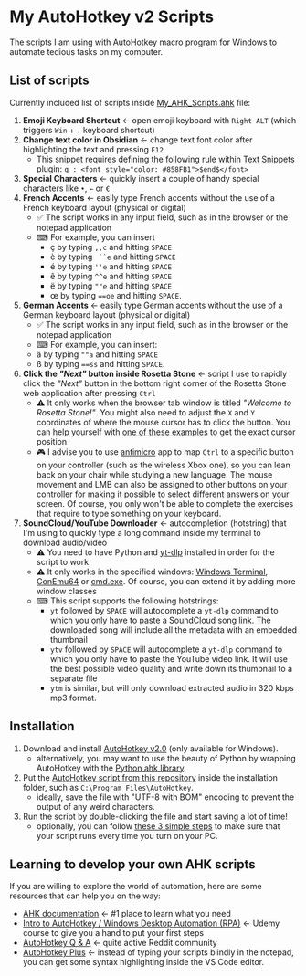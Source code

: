 # My AutoHotkey v2 Scripts

The scripts I am using with AutoHotkey macro program for Windows to automate tedious tasks on my computer.

## List of scripts

Currently included list of scripts inside [My_AHK_Scripts.ahk](https://github.com/pyxelr/My_AutoHotkey_Scripts/blob/master/My_AHK_Scripts.ahk) file:

1. **Emoji Keyboard Shortcut** ← open emoji keyboard with `Right ALT` (which triggers `Win` + `.` keyboard shortcut)
1. **Change text color in Obsidian** ← change text font color after highlighting the text and pressing `F12`
   - This snippet requires defining the following rule within [Text Snippets](https://github.com/ArianaKhit/text-snippets-obsidian) plugin: `q : <font style="color: #858FB1">$end$</font>`
1. **Special Characters** ← quickly insert a couple of handy special characters like `•`, `←` or `€`
1. **French Accents** ← easily type French accents without the use of a French keyboard layout (physical or digital)
   - ✅ The script works in any input field, such as in the browser or the notepad application
   - ⌨ For example, you can insert
     - ç by typing `,,c` and hitting `SPACE`
     - è by typing ` ``e` and hitting `SPACE`
     - é by typing `''e` and hitting `SPACE`
     - ê by typing `^^e` and hitting `SPACE`
     - ë by typing `""e` and hitting `SPACE`
     - œ by typing `==oe` and hitting `SPACE`.
1. **German Accents** ← easily type German accents without the use of a German keyboard layout (physical or digital)
   - ✅ The script works in any input field, such as in the browser or the notepad application
   - ⌨ For example, you can insert:
   - ä by typing `""a` and hitting `SPACE`
   - ß by typing `==ss` and hitting `SPACE`.
1. **Click the *"Next"* button inside Rosetta Stone** ← script I use to rapidly click the *"Next"* button in the bottom right corner of the Rosetta Stone web application after pressing `Ctrl`
   - ⚠ It only works when the browser tab window is titled *"Welcome to Rosetta Stone!"*. You might also need to adjust the `X` and `Y` coordinates of where the mouse cursor has to click the button. You can help yourself with [one of these examples](https://www.autohotkey.com/docs/commands/MouseGetPos.htm) to get the exact cursor position
   - 🎮 I advise you to use [antimicro](https://github.com/AntiMicro/antimicro) app to map `Ctrl` to a specific button on your controller (such as the wireless Xbox one), so you can lean back on your chair while studying a new language. The mouse movement and LMB can also be assigned to other buttons on your controller for making it possible to select different answers on your screen. Of course, you only won't be able to complete the exercises that require to type something on your keyboard.
1. **SoundCloud/YouTube Downloader** ← autocompletion (hotstring) that I'm using to quickly type a long command inside my terminal to download audio/video
   - ⚠ You need to have Python and [yt-dlp](https://github.com/yt-dlp/yt-dlp) installed in order for the script to work
   - ⚠ It only works in the specified windows: [Windows Terminal](https://github.com/microsoft/terminal), [ConEmu64](https://conemu.github.io/) or [cmd.exe](https://en.wikipedia.org/wiki/Cmd.exe). Of course, you can extend it by adding more window classes
   - ⌨ This script supports the following hotstrings:
     - `yt` followed by `SPACE` will autocomplete a `yt-dlp` command to which you only have to paste a SoundCloud song link. The downloaded song will include all the metadata with an embedded thumbnail
     - `ytv` followed by `SPACE` will autocomplete a `yt-dlp` command to which you only have to paste the YouTube video link. It will use the best possible video quality and write down its thumbnail to a separate file
     - `ytm` is similar, but will only download extracted audio in 320 kbps mp3 format.

## Installation

1. Download and install [AutoHotkey v2.0](https://www.autohotkey.com/) (only available for Windows).
   - alternatively, you may want to use the beauty of Python by wrapping AutoHotkey with the [Python ahk library](https://github.com/spyoungtech/ahk).
1. Put the [AutoHotkey script from this repository](https://github.com/pyxelr/My_AutoHotkey_Scripts/blob/master/My_AHK_Scripts.ahk) inside the installation folder, such as `C:\Program Files\AutoHotkey`.
   - ideally, save the file with "UTF-8 with BOM" encoding to prevent the output of any weird characters.
1. Run the script by double-clicking the file and start saving a lot of time!
   - optionally, you can follow [these 3 simple steps](https://www.autohotkey.com/docs/FAQ.htm#Startup) to make sure that your script runs every time you turn on your PC.

## Learning to develop your own AHK scripts

If you are willing to explore the world of automation, here are some resources that can help you on the way:

- [AHK documentation](https://www.autohotkey.com/docs/AutoHotkey.htm) ← #1 place to learn what you need
- [Intro to AutoHotkey / Windows Desktop Automation (RPA)](https://www.udemy.com/course/intro-to-autohotkey/) ← Udemy course to give you a hand to put your first steps
- [AutoHotkey Q & A](https://www.reddit.com/r/AutoHotkey/) ← quite active Reddit community
- [AutoHotkey Plus](https://marketplace.visualstudio.com/items?itemName=cweijan.vscode-autohotkey-plus) ← instead of typing your scripts blindly in the notepad, you can get some syntax highlighting inside the VS Code editor.
